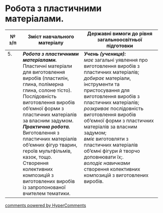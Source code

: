 <div id="hypercomments_widget" class="js-hypercomments-widget invisible"></div>

# Робота з пластичними матеріалами. 

<table>
  <tr>
    <td width="10%" align="center"><b>№ з/п</b></td>
    <td width="40%" align="center"><b>Зміст навчального матеріалу</b></td>
    <td width="60%" align="center"><b>Державні вимоги до рівня загальноосвітньої підготовки</b></td>
  </tr>
<tbody>
  <tr>
    <td width="10%" style="vertical-align:top !important;">
5.</td>
    <td width="40%" style="vertical-align:top !important;">
<b><i>Робота з пластичними матеріалами. </i></b>   Пластичні матеріали для виготовлення виробів (пластилін, глина, полімерна глина, солоне тісто).<br>Послідовність виготовлення виробів об’ємної форми з пластичних матеріалів за власним задумом. <br>
<b><i>Практична робота.</i></b> <br>
Виготовлення з пластичних матеріалів об’ємних фігур тварин, героїв мультфільмів, казок, тощо.<br>
Створення колективних композицій з виготовлених виробів із запропонованої вчителем тематики.
</td>
    <td width="60%" style="vertical-align:top !important;">
<i><b>Учень (учениця):</b></i><br>
<i>має</i> загальні уявлення про виготовлення виробів з пластичних матеріалів;<br>
<i>добирає</i> матеріали, інструменти та пристосування для виготовлення виробів з пластичних матеріалів;<br>
<i>розкриває</i> послідовність виготовлення виробів об’ємної форми з пластичних матеріалів за власним задумом;<br>
<i>вміє</i> виготовляти з пластичних матеріалів об’ємні фігури й творчо доповнювати їх;.<br>
<i>володіє навичками </i>створення колективних композицій з виготовлених виробів.<br>
</td>
  </tr>
</tbody>
</table>

<div class="js-hypercomments-container">
<a href="http://hypercomments.com" class="hc-link" title="comments widget">comments powered by HyperComments</a>
</div>